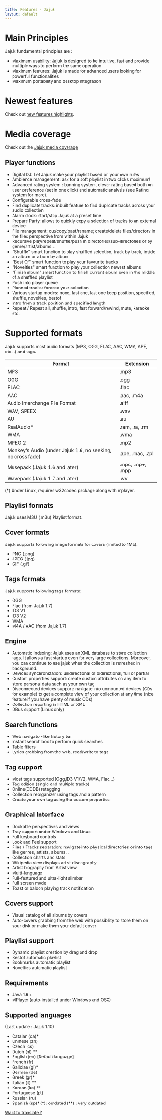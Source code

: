 ```yaml
---
title: Features - Jajuk
layout: default
---
```


# Main Principles
Jajuk fundamental principles are :

  * Maximum usability: Jajuk is designed to be intuitive, fast and provide multiple ways to perform the same operation
  * Maximum features: Jajuk is made for advanced users looking for powerful functionalities
  * Maximum portability and desktop integration 

# Newest features
Check out [new features highlights](/new_features.html).

# Media coverage
Check out the [Jajuk media coverage](/media_coverage.html)

## Player functions

  * Digital DJ: Let Jajuk make your playlist based on your own rules
  * Ambience management: ask for a soft playlist in two clicks maximum!
  * Advanced rating system : banning system, clever rating based both on user preference (set in one click) and automatic analysis (see Rating system for more).
  * Configurable cross-fade
  * Find duplicate tracks: inbuilt feature to find duplicate tracks across your audio collection
  * Alarm clock: start/stop Jajuk at a preset time
  * Prepare Party: allows to quickly copy a selection of tracks to an external device
  * File management: cut/copy/past/rename; create/delete files/directory in the files perspective from within Jajuk
  * Recursive play/repeat/shuffle/push in directories/sub-directories or by genre/artist/albums...
  * "Shuffle" smart function to play shuffled selection, track by track, inside an album or album by album
  * "Best Of" smart function to play your favourite tracks
  * "Novelties" smart function to play your collection newest albums
  * "Finish album" smart function to finish current album even in the middle of a shuffled playlist
  * Push into player queue
  * Planned tracks: foresee your selection
  * Various startup modes: none, last one, last one keep position, specified, shuffle, novelties, bestof
  * Intro from a track position and specified length
  * Repeat / Repeat all, shuffle, intro, fast forward/rewind, mute, karaoke etc. 

# Supported formats

Jajuk supports most audio formats (MP3, OGG, FLAC, AAC, WMA, APE, etc...) and tags.

|Format|Extension|
|---------|----------------|
|MP3| 	.mp3|
|OGG| 	.ogg|
|FLAC| 	.flac|
|AAC| 	.aac, .m4a|
|Audio Interchange File Format| 	.aiff|
|WAV, SPEEX| 	.wav|
|AU| 	.au|
|RealAudio*| 	.ram, .ra, .rm|
|WMA| 	.wma|
|MPEG 2| 	.mp2|
|Monkey's Audio (under Jajuk 1.6, no seeking, no cross fade)| 	.ape, .mac, .apl|
|Musepack (Jajuk 1.6 and later)| 	.mpc, .mp+, .mpp|
|Wavepack (Jajuk 1.7 and later)| 	.wv|

(*) Under Linux, requires w32codec package along with mplayer.

## Playlist formats
Jajuk uses M3U (.m3u) Playlist format.

## Cover formats
Jajuk supports following image formats for covers (limited to 1Mb):

  * PNG (.png)
  * JPEG (.jpg)
  * GIF (.gif)

## Tags formats
Jajuk supports following tags formats:

  * OGG
  * Flac (from Jajuk 1.7)
  * ID3 V1
  * ID3 V2
  * WMA
  * M4A / AAC (from Jajuk 1.7)

## Engine

  * Automatic indexing: Jajuk uses an XML database to store collection tags. It allows a fast startup even for very large collections. Moreover, you can continue to use jajuk when the collection is refreshed in background.
  * Devices synchronization: unidirectional or bidirectional, full or partial
  * Custom properties support: create custom attributes on any item to store personal data such as your own tag
  * Disconnected devices support: navigate into unmounted devices (CDs for example) to get a complete view of your collection at any time (nice feature if you have plenty of music CDs)
  * Collection reporting in HTML or XML
  * DBus support (Linux only) 

## Search functions

  * Web navigator-like history bar
  * Instant search box to perform quick searches
  * Table filters
  * Lyrics grabbing from the web, read/write to tags 

## Tag support

  * Most tags supported (Ogg,ID3 V1/V2, WMA, Flac...)
  * Tag edition (single and multiple tracks)
  * Online(CDDB) retagging
  * Collection reorganizer using tags and a pattern
  * Create your own tag using the custom properties 

## Graphical Interface

  * Dockable perspectives and views
  * Tray support under Windows and Linux
  * Full keyboard controls
  * Look and Feel support
  * Files / Tracks separation: navigate into physical directories or into tags like genres, artists, albums...
  * Collection charts and stats
  * Wikipedia view displays artist discography
  * Artist biography from Artist view
  * Multi-language
  * Full-featured and ultra-light slimbar
  * Full screen mode
  * Toast or baloon playing track notification 

## Covers support

  * Visual catalog of all albums by covers
  * Auto-covers grabbing from the web with possibility to store them on your disk or make them your default cover 

## Playlist support

  * Dynamic playlist creation by drag and drop
  * Bestof automatic playlist
  * Bookmarks automatic playlist
  * Novelties automatic playlist 

## Requirements

  * Java 1.6 +
  * MPlayer (auto-installed under Windows and OSX) 

## Supported languages

(Last update : Jajuk 1.10)

  * Catalan (ca)*
  * Chinese (zh)
  * Czech (cs)
  * Dutch (nl) **
  * English (en) [Default language]
  * French (fr)
  * Galician (gl)*
  * German (de)
  * Greek (gr)*
  * Italian (it) **
  * Korean (ko) **
  * Portuguese (pt)
  * Russian (ru)
  * Spanish (sp)*
(*): outdated (**) : very outdated

[Want to translate ?](/translator_guide.html)
